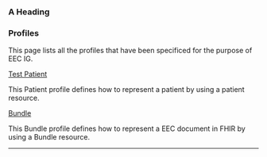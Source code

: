 ### A Heading
<h3 id="profiles">Profiles</h3>

<p>This page lists all the profiles that have been specificed for the purpose of EEC IG.</p>

<tr><td><a href="StructureDefinition-Patient-1.html">Test Patient</a> </td><td><p>This Patient profile defines how to represent a patient by using a patient resource.</p>
</td></tr>
<tr><td><a href="StructureDefinition-Bundle-1.html">Bundle</a> </td><td><p>This Bundle profile defines how to represent a EEC document in FHIR by using a Bundle resource.</p>
</td></tr>


<hr />